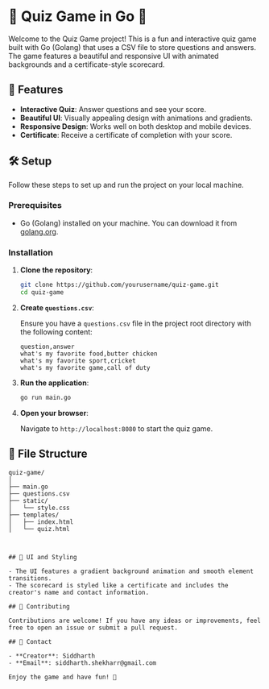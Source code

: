 # 🎉 Quiz Game in Go 🎉

Welcome to the Quiz Game project! This is a fun and interactive quiz game built with Go (Golang) that uses a CSV file to store questions and answers. The game features a beautiful and responsive UI with animated backgrounds and a certificate-style scorecard.

## 🚀 Features

- **Interactive Quiz**: Answer questions and see your score.
- **Beautiful UI**: Visually appealing design with animations and gradients.
- **Responsive Design**: Works well on both desktop and mobile devices.
- **Certificate**: Receive a certificate of completion with your score.

## 🛠️ Setup

Follow these steps to set up and run the project on your local machine.

### Prerequisites

- Go (Golang) installed on your machine. You can download it from [golang.org](https://golang.org/).

### Installation

1. **Clone the repository**:

    ```sh
    git clone https://github.com/yourusername/quiz-game.git
    cd quiz-game
    ```

2. **Create `questions.csv`**:

    Ensure you have a `questions.csv` file in the project root directory with the following content:

    ```csv
    question,answer
    what's my favorite food,butter chicken
    what's my favorite sport,cricket
    what's my favorite game,call of duty
    ```

3. **Run the application**:

    ```sh
    go run main.go
    ```

4. **Open your browser**:

    Navigate to `http://localhost:8080` to start the quiz game.

## 📁 File Structure
```plaintext
quiz-game/
│
├── main.go
├── questions.csv
├── static/
│   └── style.css
├── templates/
│   ├── index.html
│   └── quiz.html



## 🎨 UI and Styling

- The UI features a gradient background animation and smooth element transitions.
- The scorecard is styled like a certificate and includes the creator's name and contact information.

## 🤝 Contributing

Contributions are welcome! If you have any ideas or improvements, feel free to open an issue or submit a pull request.

## 📧 Contact

- **Creator**: Siddharth
- **Email**: siddharth.shekharr@gmail.com

Enjoy the game and have fun! 🎉

